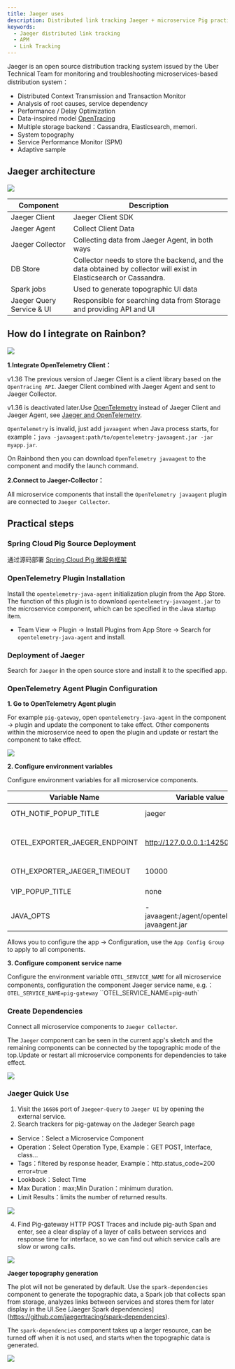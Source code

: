 ```yaml
---
title: Jaeger uses
description: Distributed link tracking Jaeger + microservice Pig practice sharing on Rainbond
keywords:
  - Jaeger distributed link tracking
  - APM
  - Link Tracking
---
```


Jaeger is an open source distribution tracking system issued by the Uber Technical Team for monitoring and troubleshooting microservices-based distribution system：

- Distributed Context Transmission and Transaction Monitor
- Analysis of root causes, service dependency
- Performance / Delay Optimization
- Data-inspired model [OpenTracing](http://opentring.io/)
- Multiple storage backend：Cassandra, Elasticsearch, memori.
- System topography
- Service Performance Monitor (SPM)
- Adaptive sample

## Jaeger architecture

![](https://static.goodrain.com/wechat/jaeger/1.png)

| Component                                     | Description                                                                                                                        |
| --------------------------------------------- | ---------------------------------------------------------------------------------------------------------------------------------- |
| Jaeger Client                                 | Jaeger Client SDK                                                                                                                  |
| Jaeger Agent                                  | Collect Client Data                                                                                                                |
| Jaeger Collector                              | Collecting data from Jaeger Agent, in both ways                                                                                    |
| DB Store                                      | Collector needs to store the backend, and the data obtained by collector will exist in Elasticsearch or Cassandra. |
| Spark jobs                                    | Used to generate topographic UI data                                                                                               |
| Jaeger Query Service & UI | Responsible for searching data from Storage and providing API and UI                                                               |

## How do I integrate on Rainbon?

![](https://static.goodrain.com/wechat/jaeger/2.png)

**1.Integrate OpenTelemetry Client：**

v1.36 The previous version of Jaeger Client is a client library based on the `OpenTracing API`. Jaeger Client combined with Jaeger Agent and sent to Jaeger Collector.

v1.36 is deactivated later.Use [OpenTelemetry](https://opentelemetry.io/) instead of Jaeger Client and Jaeger Agent, see [Jaeger and OpenTelemetry](https://medium.com/jaegertracing/jaeger-and-opentelemetry-1846f701d9f2).

`OpenTelemetry` is invalid, just add `javaagent` when Java process starts, for example：`java -javaagent:path/to/opentelemetry-javaagent.jar -jar myapp.jar`.

On Rainbond then you can download `OpenTelemetry javaagent` to the component and modify the launch command.

**2.Connect to Jaeger-Collector：**

All microservice components that install the `OpenTelemetry javaagent` plugin are connected to `Jaeger Collector`.

## Practical steps

### Spring Cloud Pig Source Deployment

通过源码部署 [Spring Cloud Pig 微服务框架](/docs/how-to-guides/micro-service-deploy/pig-example)

### OpenTelemetry Plugin Installation

Install the `opentelemetry-java-agent` initialization plugin from the App Store. The function of this plugin is to download `opentelemetry-javaagent.jar` to the microservice component, which can be specified in the Java startup item.

- Team View -> Plugin -> Install Plugins from App Store -> Search for `opentelemetry-java-agent` and install.

### Deployment of Jaeger

Search for `Jaeger` in the open source store and install it to the specified app.

### OpenTelemetry Agent Plugin Configuration

**1. Go to OpenTelemetry Agent plugin**

For example `pig-gateway`, open `opentelemetry-java-agent` in the component -> plugin and update the component to take effect. Other components within the microservice need to open the plugin and update or restart the component to take effect.

![](https://static.goodrain.com/wechat/jaeger/5.png)

**2. Configure environment variables**

Configure environment variables for all microservice components.

| Variable Name                                                                                | Variable value                                                                                                           | Note                                      |
| -------------------------------------------------------------------------------------------- | ------------------------------------------------------------------------------------------------------------------------ | ----------------------------------------- |
| OTH_NOTIF_POPUP_TITLE         | jaeger                                                                                                                   | Select Jaeger exporter                    |
| OTEL_EXPORTER_JAEGER_ENDPOINT | http://127.0.0.0.1:14250 | Jaeger Collector gRPC endpoint            |
| OTH_EXPORTER_JAEGER_TIMEOUT   | 10000                                                                                                                    | Timeout (milliseconds) |
| VIP_POPUP_TITLE                                    | none                                                                                                                     | Metrics Exporter                          |
| JAVA_OPTS                                                               | -javaagent:/agent/opentelemetry-javaagent.jar                                            | Java Start Parameters                     |

Allows you to configure the app -> Configuration, use the `App Config Group` to apply to all components.

**3. Configure component service name**

Configure the environment variable `OTEL_SERVICE_NAME` for all microservice components, configuration the component Jaeger service name, e.g.：`OTEL_SERVICE_NAME=pig-gateway` \`\`OTEL_SERVICE_NAME=pig-auth\`

### Create Dependencies

Connect all microservice components to `Jaeger Collector`.

The `Jaeger` component can be seen in the current app's sketch and the remaining components can be connected by the topographic mode of the top.Update or restart all microservice components for dependencies to take effect.

![](https://static.goodrain.com/wechat/jaeger/7.png)

### Jaeger Quick Use

1. Visit the `16686` port of `Jaegeer-Query` to `Jaeger UI` by opening the external service.
2. Search trackers for pig-gateway on the Jadeger Search page

- Service：Select a Microservice Component
- Operation：Select Operation Type, Example：GET POST, Interface, class...
- Tags：filtered by response header, Example：http.status_code=200 error=true
- Lookback：Select Time
- Max Duration：max;Min Duration：minimum duration.
- Limit Results：limits the number of returned results.

![](https://static.goodrain.com/wechat/jaeger/10.png)

4. Find Pig-gateway HTTP POST Traces and include pig-auth Span and enter, see a clear display of a layer of calls between services and response time for interface, so we can find out which service calls are slow or wrong calls.

![](https://static.goodrain.com/wechat/jaeger/11.png)

**Jaeger topography generation**

The plot will not be generated by default. Use the `spark-dependencies` component to generate the topographic data, a Spark job that collects span from storage, analyzes links between services and stores them for later display in the UI.See [Jaeger Spark dependencies] (https://github.com/jaegertracing/spark-dependencies).

The `spark-dependencies` component takes up a larger resource, can be turned off when it is not used, and starts when the topographic data is generated.

![](https://static.goodrain.com/wechat/jaeger/9.png)
